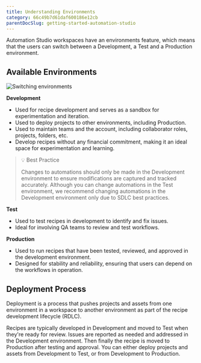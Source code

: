 ```yaml
---
title: Understanding Environments
category: 66c49b7d61daf600186e12cb
parentDocSlug: getting-started-automation-studio
---
```

Automation Studio workspaces have an environments feature, which means that the users can switch between a Development, a Test and a Production environment.

## Available Environments

![Switching environments](https://cdn.statically.io/gh/trackunit/developer-hub/master/guides/automation-studio/switch-environments.png)

**Development**
- Used for recipe development and serves as a sandbox for experimentation and iteration.
- Used to deploy projects to other environments, including Production.
- Used to maintain teams and the account, including collaborator roles, projects, folders, etc.
- Develop recipes without any financial commitment, making it an ideal space for experimentation and learning.

> 💡 Best Practice
> 
>Changes to automations should only be made in the Development environment to ensure modifications are captured and tracked accurately. Although you can change automations in the Test environment, we recommend changing automations in the Development environment only due to SDLC best practices.

**Test**	
- Used to test recipes in development to identify and fix issues.
- Ideal for involving QA teams to review and test workflows.

**Production**
- Used to run recipes that have been tested, reviewed, and approved in the development environment.
- Designed for stability and reliability, ensuring that users can depend on the workflows in operation.

## Deployment Process

Deployment is a process that pushes projects and assets from one environment in a workspace to another environment as part of the recipe development lifecycle (RDLC).

Recipes are typically developed in Development and moved to Test when they're ready for review. Issues are reported as needed and addressed in the Development environment. Then finally the recipe is moved to Production after testing and approval. You can either deploy projects and assets from Development to Test, or from Development to Production.
